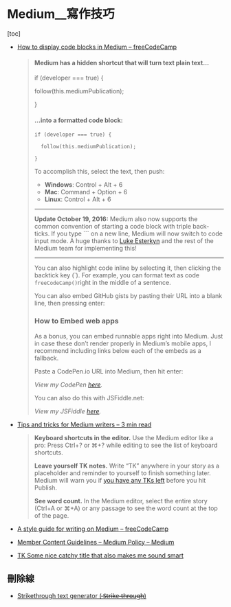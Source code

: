 # Medium__寫作技巧

[toc]
<!-- toc --> 

- [How to display code blocks in Medium – freeCodeCamp](https://medium.freecodecamp.org/how-to-add-code-to-medium-and-get-syntax-highlighting-d699761a5883)

    > #### Medium has a hidden shortcut that will turn text plain text…
    > 
    > if (developer === true) {
    > 
    > follow(this.mediumPublication);
    > 
    > }
    > 
    > #### …into a formatted code block:
    > ```
    > if (developer === true) {
    > 
    >   follow(this.mediumPublication);
    > 
    > }
    > ```
    > To accomplish this, select the text, then push:
    > 
    > -   **Windows**: Control + Alt + 6
    > -   **Mac**: Command + Option + 6
    > -   **Linux**: Control + Alt + 6
    > 
    > ---
    > 
    > **Update October 19, 2016:** Medium also now supports the common convention of starting a code block with triple back-ticks. If you type ``` on a new line, Medium will now switch to code input mode. A huge thanks to [Luke Esterkyn](https://medium.com/@lukester) and the rest of the Medium team for implementing this!
    > 
    > ---
    > 
    > You can also highlight code inline by selecting it, then clicking the backtick key (\`). For example, you can format text as code `freeCodeCamp()`right in the middle of a sentence.
    > 
    > You can also embed GitHub gists by pasting their URL into a blank line, then pressing enter:
    > 
    > ### How to Embed web apps
    > 
    > As a bonus, you can embed runnable apps right into Medium. Just in case these don’t render properly in Medium’s mobile apps, I recommend including links below each of the embeds as a fallback.
    > 
    > Paste a CodePen.io URL into Medium, then hit enter:
    > 
    > _View my CodePen_ [_here_](http://codepen.io/FreeCodeCamp/pen/NNvBQW)_._
    > 
    > You can also do this with JSFiddle.net:
    > 
    > _View my JSFiddle_ [_here_](https://jsfiddle.net/avegt5e5/3/)_._
    > 

- [Tips and tricks for Medium writers – 3 min read](https://blog.medium.com/tips-and-tricks-for-medium-writers-1d79498101c3)

    > **Keyboard shortcuts in the editor.** Use the Medium editor like a pro: Press Ctrl+? or ⌘+? while editing to see the list of keyboard shortcuts.
    > 
    > **Leave yourself TK notes.** Write   “TK” anywhere in your story as a placeholder and reminder to yourself to finish something later. Medium will warn you if [you have any TKs left](https://medium.com/@mwichary/tk-some-nice-catchy-title-that-also-makes-me-sound-smart-febe9dbefd25) before you hit Publish.
    > 
    > **See word count.** In the Medium editor, select the entire story (Ctrl+A or ⌘+A) or any passage to see the word count at the top of the page.
    > 

- [A style guide for writing on Medium – freeCodeCamp](https://medium.freecodecamp.org/a-style-guide-for-writing-on-medium-fcbad27492ea)

- [Member Content Guidelines – Medium Policy – Medium](https://medium.com/policy/member-content-guidelines-e81e2e345294)

- [TK Some nice catchy title that also makes me sound smart](https://medium.com/@mwichary/tk-some-nice-catchy-title-that-also-makes-me-sound-smart-febe9dbefd25)



## 刪除線
- [Strikethrough text generator ( ̶S̶t̶r̶i̶k̶e̶-̶t̶h̶r̶o̶u̶g̶h̶)](https://www.piliapp.com/cool-text/strikethrough-text/)

